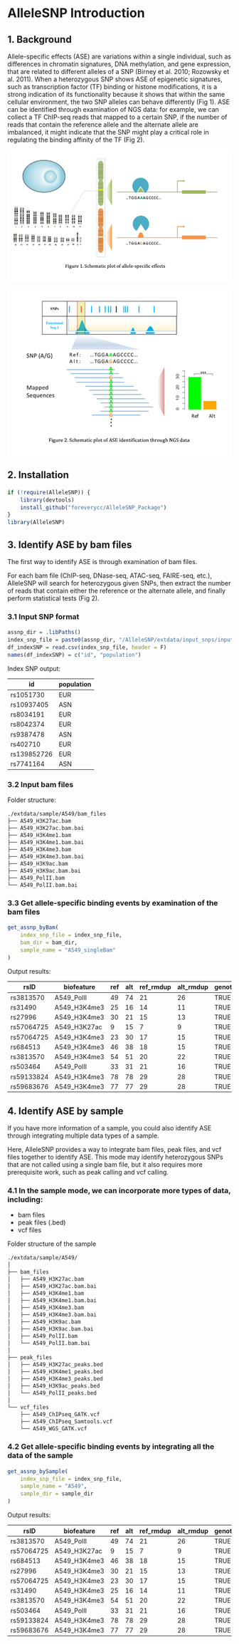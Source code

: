 
# AlleleSNP Introduction

## 1. Background

Allele-specific effects (ASE) are variations within a single individual, such as differences in chromatin signatures, DNA methylation, and gene expression, that are related to different alleles of a SNP (Birney et al. 2010; Rozowsky et al. 2011). 
When a heterozygous SNP shows ASE of epigenetic signatures, such as transcription factor (TF) binding or histone modifications, it is a strong indication of its functionality because it shows that within the same cellular environment, the two SNP alleles can behave differently (Fig 1). 
ASE can be identified through examination of NGS data: for example, we can collect a TF ChIP-seq reads that mapped to a certain SNP, if the number of reads that contain the reference allele and the alternate allele are imbalanced, it might indicate that the SNP might play a critical role in regulating the binding affinity of the TF (Fig 2).

![Figure1](./images/figure1.png)

![Figure2](./images/figure2.png)


## 2. Installation

```R
if (!require(AlleleSNP)) {    
    library(devtools)    
    install_github("foreverycc/AlleleSNP_Package")
}
library(AlleleSNP)
```

## 3. Identify ASE by bam files

The first way to identify ASE is through examination of bam files.

For each bam file (ChIP-seq, DNase-seq, ATAC-seq, FAIRE-seq, etc.), AlleleSNP will search for heterozygous given SNPs, then extract the number of reads that contain either the reference or the alternate allele, and finally perform statistical tests (Fig 2).

### 3.1 Input SNP format

```R
assnp_dir = .libPaths()
index_snp_file = paste0(assnp_dir, "/AlleleSNP/extdata/input_snps/input_snp_example2.csv")
df_indexSNP = read.csv(index_snp_file, header = F)
names(df_indexSNP) = c("id", "population")
```

Index SNP output:

| id          | population |
|-------------|-----|
| rs1051730   | EUR |
| rs10937405  | ASN |
| rs8034191   | EUR |
| rs8042374   | EUR |
| rs9387478   | ASN |
| rs402710    | EUR |
| rs139852726 | EUR |
| rs7741164   | ASN |


### 3.2 Input bam files


Folder structure:

```
./extdata/sample/A549/bam_files
├── A549_H3K27ac.bam
├── A549_H3K27ac.bam.bai
├── A549_H3K4me1.bam
├── A549_H3K4me1.bam.bai
├── A549_H3K4me3.bam
├── A549_H3K4me3.bam.bai
├── A549_H3K9ac.bam
├── A549_H3K9ac.bam.bai
├── A549_PolII.bam
└── A549_PolII.bam.bai

```

### 3.3 Get allele-specific binding events by examination of the bam files

```R
get_assnp_byBam(
	index_snp_file = index_snp_file, 
	bam_dir = bam_dir, 
	sample_name = "A549_singleBam"
)
```

Output results:

| rsID        | biofeature  | ref | alt | ref_rmdup | alt_rmdup | genotype_singleBam | genotype_sample | genotype_vcf | genotype_final | biofeature_overlap\_names | biofeature_overlap\_num | biofeature_overlap | ref_count | alt_count | ref_cnv | alt_cnv | p.val.raw  | p.val.cnv  | p.val.cnv.bh | p.val.cnv.bonf |
|-------------|-------------|-----|-----|-----------|-----------|--------------------|-----------------|--------------|----------------|---------------------------|------------------------|--------------------|-----------|-----------|---------|---------|------------|------------|--------------|---------------|
| rs3813570   | A549_PolII  | 49  | 74  | 21        | 26        | TRUE               | NA              | NA           | TRUE           | NA                        | NA                     | NA                 | NA        | NA        | 1       | 1       | 0.03004691 | 0.03004691 | 0.3004691    | 0.3004691     |
| rs31490     | A549\_H3K4me3| 25  | 16  | 14        | 11        | TRUE               | NA              | NA           | TRUE           | NA                        | NA                     | NA                 | NA        | NA        | 1       | 1       | 0.21102360 | 0.21102360 | 0.7420078    | 1.0000000     |
| rs27996     | A549\_H3K4me3| 30  | 21  | 15        | 13        | TRUE               | NA              | NA           | TRUE           | NA                        | NA                     | NA                 | NA        | NA        | 1       | 1       | 0.26243754 | 0.26243754 | 0.7420078    | 1.0000000     |
| rs57064725  | A549\_H3K27ac| 9   | 15  | 7         | 9         | TRUE               | NA              | NA           | TRUE           | NA                        | NA                     | NA                 | NA        | NA        | 1       | 1       | 0.30745625 | 0.30745625 | 0.7420078    | 1.0000000     |
| rs57064725  | A549\_H3K4me3| 23  | 30  | 17        | 15        | TRUE               | NA              | NA           | TRUE           | NA                        | NA                     | NA                 | NA        | NA        | 1       | 1       | 0.41010272 | 0.41010272 | 0.7420078    | 1.0000000     |
| rs684513    | A549\_H3K4me3| 46  | 38  | 18        | 15        | TRUE               | NA              | NA           | TRUE           | NA                        | NA                     | NA                 | NA        | NA        | 1       | 1       | 0.44520467 | 0.44520467 | 0.7420078    | 1.0000000     |
| rs3813570   | A549\_H3K4me3| 54  | 51  | 20        | 22        | TRUE               | NA              | NA           | TRUE           | NA                        | NA                     | NA                 | NA        | NA        | 1       | 1       | 0.84537032 | 0.84537032 | 1.0000000    | 1.0000000     |
| rs503464    | A549_PolII  | 33  | 31  | 21        | 16        | TRUE               | NA              | NA           | TRUE           | NA                        | NA                     | NA                 | NA        | NA        | 1       | 1       | 0.90065325 | 0.90065325 | 1.0000000    | 1.0000000     |
| rs59133824  | A549\_H3K4me3| 78  | 78  | 29        | 28        | TRUE               | NA              | NA           | TRUE           | NA                        | NA                     | NA                 | NA        | NA        | 1       | 1       | 1.00000000 | 1.00000000 | 1.0000000    | 1.0000000     |
| rs59683676  | A549\_H3K4me3| 77  | 77  | 29        | 28        | TRUE               | NA              | NA           | TRUE           | NA                        | NA                     | NA                 | NA        | NA        | 1       | 1       | 1.00000000 | 1.00000000 | 1.0000000    | 1.0000000     |


## 4. Identify ASE by sample

If you have more information of a sample, you could also identify ASE through integrating multiple data types of a sample.

Here, AlleleSNP provides a way to integrate bam files, peak files, and vcf files together to identify ASE. This mode may identify heterozygous SNPs that are not called using a single bam file, but it also requires more prerequisite work, such as peak calling and vcf calling.

### 4.1 In the sample mode, we can incorporate more types of data, including:
- bam files
- peak files (.bed)
- vcf files

Folder structure of the sample


```
./extdata/sample/A549/
│
├── bam_files
│   ├── A549_H3K27ac.bam
│   ├── A549_H3K27ac.bam.bai
│   ├── A549_H3K4me1.bam
│   ├── A549_H3K4me1.bam.bai
│   ├── A549_H3K4me3.bam
│   ├── A549_H3K4me3.bam.bai
│   ├── A549_H3K9ac.bam
│   ├── A549_H3K9ac.bam.bai
│   ├── A549_PolII.bam
│   └── A549_PolII.bam.bai
│
├── peak_files
│   ├── A549_H3K27ac_peaks.bed
│   ├── A549_H3K4me1_peaks.bed
│   ├── A549_H3K4me3_peaks.bed
│   ├── A549_H3K9ac_peaks.bed
│   └── A549_PolII_peaks.bed
│
└── vcf_files
    ├── A549_ChIPseq_GATK.vcf
    ├── A549_ChIPseq_Samtools.vcf
    └── A549_WGS_GATK.vcf
```

### 4.2 Get allele-specific binding events by integrating all the data of the sample

```R
get_assnp_bySample(
	index_snp_file = index_snp_file, 
	sample_name = "A549", 
	sample_dir = sample_dir
)
```

Output results:

| rsID        | biofeature  | ref | alt | ref_rmdup | alt_rmdup | genotype_singleBam | genotype_sample | genotype_vcf | genotype_final | biofeature_overlap | biofeature_overlap_num | biofeature_overlap_names                                                      | ref_count | alt_count | ref_cnv | alt_cnv | p.val.raw  | p.val.cnv  | p.val.cnv.bh | p.val.cnv.bonf |
|-------------|-------------|-----|-----|-----------|-----------|--------------------|-----------------|--------------|----------------|--------------------|------------------------|--------------------------------------------------------------------------------|-----------|-----------|---------|---------|------------|------------|--------------|---------------|
| rs3813570   | A549_PolII  | 49  | 74  | 21        | 26        | TRUE               | TRUE            | TRUE         | TRUE           | TRUE               | 4                      | A549\_H3K27ac\_peaks, A549\_H3K4me3\_peaks,A549\_H3K9ac\_peaks,A549_PolII\_peaks        | 48        | 36        | 1501    | 1558    | 0.03004691 | 0.05533592 | 0.5533592    | 0.5533592      |
| rs57064725  | A549\_H3K27ac| 9   | 15  | 7         | 9         | TRUE               | TRUE            | TRUE         | TRUE           | TRUE               | 4                      | A549\_H3K27ac\_peaks,A549\_H3K4me3\_peaks,A549\_H3K9ac\_peaks,A549_PolII\_peaks        | 29        | 39        | 1501    | 1558    | 0.30745625 | 0.35532555 | 0.8862402    | 1.0000000      |
| rs684513    | A549\_H3K4me3| 46  | 38  | 18        | 15        | TRUE               | TRUE            | TRUE         | TRUE           | TRUE               | 4                      | A549\_H3K27ac\_peaks,A549\_H3K4me3\_peaks,A549\_H3K9ac\_peaks,A549_PolII\_peaks        | 45        | 46        | 1501    | 1558    | 0.44520467 | 0.35803028 | 0.8862402    | 1.0000000      |
| rs27996     | A549\_H3K4me3| 30  | 21  | 15        | 13        | TRUE               | TRUE            | TRUE         | TRUE           | TRUE               | 3                      | A549\_H3K27ac\_peaks,A549\_H3K4me3\_peaks,A549\_H3K9ac\_peaks                         | 27        | 15        | 1754    | 929     | 0.26243754 | 0.40944408 | 0.8862402    | 1.0000000      |
| rs57064725  | A549\_H3K4me3| 23  | 30  | 17        | 15        | TRUE               | TRUE            | TRUE         | TRUE           | TRUE               | 4                      | A549\_H3K27ac\_peaks,A549\_H3K4me3\_peaks,A549\_H3K9ac\_peaks,A549_PolII\_peaks        | 29        | 39        | 1501    | 1558    | 0.41010272 | 0.49624781 | 0.8862402    | 1.0000000      |
| rs31490     | A549\_H3K4me3| 25  | 16  | 14        | 11        | TRUE               | TRUE            | TRUE         | TRUE           | TRUE               | 4                      | A549\_H3K27ac\_peaks,A549\_H3K4me1\_peaks,A549\_H3K4me3\_peaks,A549\_H3K9ac\_peaks      | 30        | 8         | 1754    | 929     | 0.21102360 | 0.67303236 | 0.8862402    | 1.0000000      |
| rs3813570   | A549\_H3K4me3| 54  | 51  | 20        | 22        | TRUE               | TRUE            | TRUE         | TRUE           | TRUE               | 4                      | A549\_H3K27ac\_peaks,A549\_H3K4me3\_peaks,A549\_H3K9ac\_peaks,A549_PolII\_peaks        | 48        | 36        | 1501    | 1558    | 0.84537032 | 0.70660674 | 0.8862402    | 1.0000000      |
| rs503464    | A549_PolII  | 33  | 31  | 21        | 16        | TRUE               | TRUE            | TRUE         | TRUE           | TRUE               | 4                      | A549\_H3K27ac\_peaks,A549\_H3K4me3\_peaks,A549\_H3K9ac\_peaks,A549_PolII\_peaks        | 24        | 38        | 1501    | 1558    | 0.90065325 | 0.78816140 | 0.8862402    | 1.0000000      |
| rs59133824  | A549\_H3K4me3| 78  | 78  | 29        | 28        | TRUE               | TRUE            | TRUE         | TRUE           | TRUE               | 4                      | A549\_H3K27ac\_peaks,A549\_H3K4me3\_peaks,A549\_H3K9ac\_peaks,A549_PolII\_peaks        | 42        | 55        | 1501    | 1558    | 1.00000000 | 0.88474339 | 0.8862402    | 1.0000000      |
| rs59683676  | A549\_H3K4me3| 77  | 77  | 29        | 28        | TRUE               | TRUE            | TRUE         | TRUE           | TRUE               | 4                      | A549\_H3K27ac\_peaks,A549\_H3K4me3\_peaks,A549\_H3K9ac\_peaks,A549_PolII\_peaks        | 40        | 53        | 1501    | 1558    | 1.00000000 | 0.88624024 | 0.8862402    | 1.0000000      |

